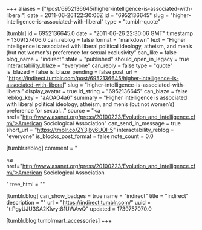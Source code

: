 +++
aliases = ["/post/6952136645/higher-intelligence-is-associated-with-liberal"]
date = 2011-06-26T22:30:06Z
id = "6952136645"
slug = "higher-intelligence-is-associated-with-liberal"
type = "tumblr-quote"

[tumblr]
id = 6952136645.0
date = "2011-06-26 22:30:06 GMT"
timestamp = 1309127406.0
can_reblog = false
format = "markdown"
text = "Higher intelligence is associated with liberal political ideology, atheism, and men’s (but not women’s) preference for sexual exclusivity"
can_like = false
blog_name = "indirect"
state = "published"
should_open_in_legacy = true
interactability_blaze = "everyone"
can_reply = false
type = "quote"
is_blazed = false
is_blaze_pending = false
post_url = "https://indirect.tumblr.com/post/6952136645/higher-intelligence-is-associated-with-liberal"
slug = "higher-intelligence-is-associated-with-liberal"
display_avatar = true
id_string = "6952136645"
can_blaze = false
reblog_key = "aAOAO4a6"
summary = "Higher intelligence is associated with liberal political ideology, atheism, and men’s (but not women’s) preference for sexual..."
source = "<a href=\"http://www.asanet.org/press/20100223/Evolution_and_Intelligence.cfm\">American Sociological Association</a>"
can_send_in_message = true
short_url = "https://tmblr.co/ZY3jby6UOI-5"
interactability_reblog = "everyone"
is_blocks_post_format = false
note_count = 0.0

[tumblr.reblog]
comment = "<p><a href=\"http://www.asanet.org/press/20100223/Evolution_and_Intelligence.cfm\">American Sociological Association</a></p>"
tree_html = ""

[tumblr.blog]
can_show_badges = true
name = "indirect"
title = "indirect"
description = ""
url = "https://indirect.tumblr.com/"
uuid = "t:PgyUJU3SA2Klwyt81UWAwQ"
updated = 1739757070.0

[tumblr.blog.tumblrmart_accessories]
+++
